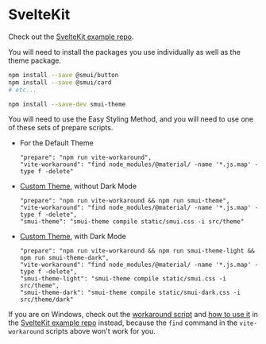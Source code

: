 # SvelteKit

Check out the [SvelteKit example repo](https://github.com/hperrin/smui-example-sveltekit).

You will need to install the packages you use individually as well as the theme package.

```sh
npm install --save @smui/button
npm install --save @smui/card
# etc...

npm install --save-dev smui-theme
```

You will need to use the Easy Styling Method, and you will need to use one of these sets of prepare scripts.

- For the Default Theme

  ```
  "prepare": "npm run vite-workaround",
  "vite-workaround": "find node_modules/@material/ -name '*.js.map' -type f -delete"
  ```

- [Custom Theme](THEMING.md), without Dark Mode

  ```
  "prepare": "npm run vite-workaround && npm run smui-theme",
  "vite-workaround": "find node_modules/@material/ -name '*.js.map' -type f -delete",
  "smui-theme": "smui-theme compile static/smui.css -i src/theme"
  ```

- [Custom Theme](THEMING.md), with Dark Mode

  ```
  "prepare": "npm run vite-workaround && npm run smui-theme-light && npm run smui-theme-dark",
  "vite-workaround": "find node_modules/@material/ -name '*.js.map' -type f -delete",
  "smui-theme-light": "smui-theme compile static/smui.css -i src/theme",
  "smui-theme-dark": "smui-theme compile static/smui-dark.css -i src/theme/dark"
  ```

If you are on Windows, check out the [workaround script](https://github.com/hperrin/smui-example-sveltekit/blob/master/_helper/vite-workaround.js) and [how to use it](https://github.com/hperrin/smui-example-sveltekit/blob/master/package.json) in the [SvelteKit example repo](https://github.com/hperrin/smui-example-sveltekit) instead, because the `find` command in the `vite-workaround` scripts above won't work for you.
